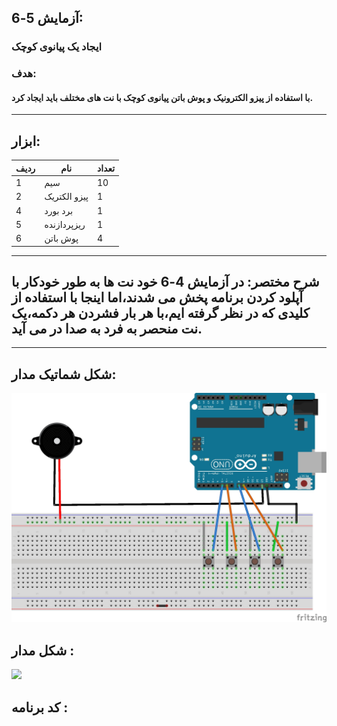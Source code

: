 ## آزمایش 5-6:
### ایجاد یک پیانوی کوچک
### هدف:
#### با استفاده از  پیزو الکترونیک و پوش باتن پیانوی کوچک با نت های مختلف باید ایجاد کرد.
---
## ابزار:

|ردیف|نام|تعداد|
|----|----|----|
|1|سیم|10|
|2|پیزو الکتریک |1|
|4|برد بورد|1|
|5|ریزپردازنده|1|
|6|پوش باتن|4|
---
## شرح مختصر: در آزمایش 4-6 خود نت ها به طور خودکار با آپلود کردن برنامه پخش می شدند،اما اینجا با استفاده از کلیدی که در نظر گرفته ایم،با هر بار فشردن هر دکمه،یک نت منحصر به فرد به صدا در می آید.
---
## شکل شماتیک مدار:
![](/media/piano.jpg)
## شکل مدار :
![](/media/pianoo.jpg)

## کد برنامه :
``` cpp
